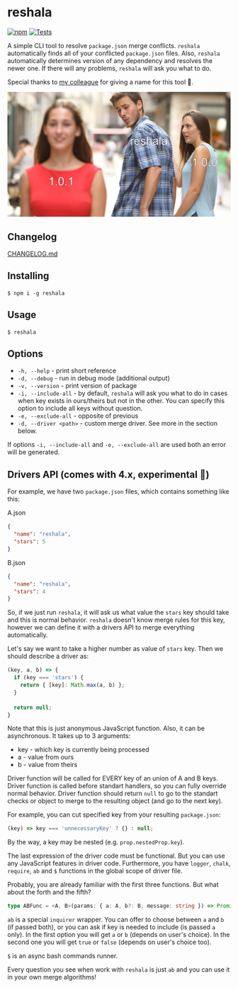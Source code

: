 # reshala

[![npm](https://img.shields.io/npm/v/reshala?color=cc3534)](https://www.npmjs.com/package/reshala)
[![Tests](https://github.com/yungvldai/reshala/actions/workflows/main.yml/badge.svg)](https://github.com/yungvldai/reshala/actions/workflows/main.yml)

A simple CLI tool to resolve `package.json` merge conflicts.
`reshala` automatically finds all of your conflicted `package.json` files.
Also, `reshala` automatically determines version of any dependency and resolves the newer one.
If there will any problems, `reshala` will ask you what to do.

Special thanks to [my colleague](https://github.com/IvanAbramow) for giving a name for this tool 🤙.


![meme](https://github.com/yungvldai/reshala/blob/master/media/meme.png?raw=true)

## Changelog
[CHANGELOG.md](https://github.com/yungvldai/reshala/blob/master/CHANGELOG.md)

## Installing
```
$ npm i -g reshala
```

## Usage
```
$ reshala
```

## Options

* `-h, --help` - print short reference
* `-d, --debug` - run in debug mode (additional output)
* `-v, --version` - print version of package
* `-i, --include-all` - by default, `reshala` will ask you what to do in cases when key exists in ours/theirs but not in the other. You can specify this option to include all keys without question.
* `-e, --exclude-all` - opposite of previous
* `-d, --driver <path>` - custom merge driver. See more in the section below.

If options `-i, --include-all` and `-e, --exclude-all` are used both an error will be generated.

## Drivers API (comes with 4.x, experimental 🧪)

For example, we have two `package.json` files, which contains something like this:

A.json
```json
{
  "name": "reshala",
  "stars": 5
}
```

B.json
```json
{
  "name": "reshala",
  "stars": 4
}
```

So, if we just run `reshala`, it will ask us what value the `stars` key should take and this is normal behavior. `reshala` doesn't know merge rules for this key, however we can define it with a drivers API to merge everything automatically.

Let's say we want to take a higher number as value of `stars` key.
Then we should describe a driver as:

```js
(key, a, b) => {
  if (key === 'stars') {
    return { [key]: Math.max(a, b) };
  }

  return null;
}
```

Note that this is just anonymous JavaScript function. Also, it can be asynchronous. It takes up to 3 arguments:

* key - which key is currently being processed
* a - value from ours
* b - value from theirs

Driver function will be called for EVERY key of an union of A and B keys.
Driver function is called before standart handlers, so you can fully override normal behavior. Driver function should return `null` to go to the standart checks or object to merge to the resulting object (and go to the next key).

For example, you can cut specified key from your resulting `package.json`:
```js
(key) => key === 'unnecessaryKey' ? {} : null;
```

By the way, a key may be nested (e.g. `prop.nestedProp.key`).

The last expression of the driver code must be functional. But you can use any JavaScript features in driver code.
Furthermore, you have `logger`, `chalk`, `require`, `ab` and `$` functions in the global scope of driver file. 

Probably, you are already familiar with the first three functions. But what about the forth and the fifth?

```ts
type ABFunc = <A, B>(params: { a: A, b?: B, message: string }) => Promise<A | B | boolean>;
```

`ab` is a special `inquirer` wrapper. You can offer to choose between `a` and `b` (if passed both), or you can ask if key is needed to include (is passed `a` only). In the first option you will get `a` or `b` (depends on user's choice). In the second one you will get `true` or `false` (depends on user's choice too).

`$` is an async bash commands runner.

Every question you see when work with `reshala` is just `ab` and you can use it in your own merge algorithms!